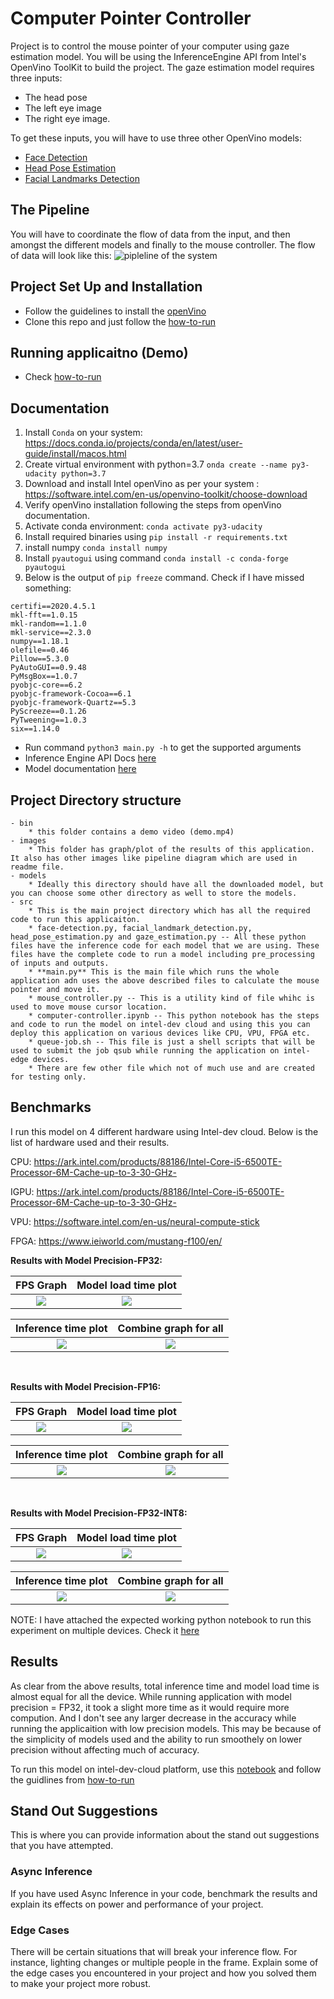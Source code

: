 # Computer Pointer Controller
Project is to control the mouse pointer of your computer using gaze estimation model. 
You will be using the InferenceEngine API from Intel's OpenVino ToolKit to build the project. The gaze estimation model requires three inputs:
* The head pose
* The left eye image
* The right eye image.

To get these inputs, you will have to use three other OpenVino models:
* [Face Detection](https://docs.openvinotoolkit.org/latest/_models_intel_face_detection_adas_binary_0001_description_face_detection_adas_binary_0001.html)
* [Head Pose Estimation](https://docs.openvinotoolkit.org/latest/_models_intel_head_pose_estimation_adas_0001_description_head_pose_estimation_adas_0001.html)
* [Facial Landmarks Detection](https://docs.openvinotoolkit.org/latest/_models_intel_landmarks_regression_retail_0009_description_landmarks_regression_retail_0009.html)

## The Pipeline

You will have to coordinate the flow of data from the input, and then amongst the different models and finally to the mouse controller. The flow of data will look like this:
![pipleline of the system](images/pipeline.png)

## Project Set Up and Installation
* Follow the guidelines to install the [openVino](https://docs.openvinotoolkit.org/latest/index.html)
* Clone this repo and just follow the [how-to-run](how-to-run.md)

## Running applicaitno (Demo)
* Check [how-to-run](how-to-run.md)


## Documentation
1. Install `Conda` on your system: https://docs.conda.io/projects/conda/en/latest/user-guide/install/macos.html
2. Create virtual environment with python=3.7  `onda create --name py3-udacity python=3.7`
3. Download and install Intel openVino as per your system : https://software.intel.com/en-us/openvino-toolkit/choose-download
4. Verify openVino installation following the steps from openVino documentation.
5. Activate conda environment: `conda activate py3-udacity`
6. Install required binaries using `pip install -r requirements.txt`
7. install numpy `conda install numpy`
8. Install `pyautogui` using command `conda install -c conda-forge pyautogui`
9. Below is the output of `pip freeze` command. Check if I have missed something:
  ```
  certifi==2020.4.5.1
  mkl-fft==1.0.15
  mkl-random==1.1.0
  mkl-service==2.3.0
  numpy==1.18.1
  olefile==0.46
  Pillow==5.3.0
  PyAutoGUI==0.9.48
  PyMsgBox==1.0.7
  pyobjc-core==6.2
  pyobjc-framework-Cocoa==6.1
  pyobjc-framework-Quartz==5.3
  PyScreeze==0.1.26
  PyTweening==1.0.3
  six==1.14.0
  ```
 
* Run command `python3 main.py -h` to get the supported arguments
* Inference Engine API Docs [here](https://docs.openvinotoolkit.org/latest/_inference_engine_ie_bridges_python_docs_api_overview.html)
* Model documentation [here](https://docs.openvinotoolkit.org/latest/_models_intel_index.html) 

## Project Directory structure
    - bin
        * this folder contains a demo video (demo.mp4)
    - images
        * This folder has graph/plot of the results of this application. It also has other images like pipeline diagram which are used in readme file.
    - models
        * Ideally this directory should have all the downloaded model, but you can choose some other directory as well to store the models.
    - src
        * This is the main project directory which has all the required code to run this applicaiton.
        * face-detection.py, facial_landmark_detection.py, head_pose_estimation.py and gaze_estimation.py -- All these python files have the inference code for each model that we are using. These files have the complete code to run a model including pre_processing of inputs and outputs.
        * **main.py** This is the main file which runs the whole application adn uses the above described files to calculate the mouse pointer and move it.
        * mouse_controller.py -- This is a utility kind of file whihc is used to move mouse cursor location.
        * computer-controller.ipynb -- This python notebook has the steps and code to run the model on intel-dev cloud and using this you can deploy this application on various devices like CPU, VPU, FPGA etc.
        * queue-job.sh -- This file is just a shell scripts that will be used to submit the job qsub while running the application on intel-edge devices.
        * There are few other file which not of much use and are created for testing only.

## Benchmarks
I run this model on 4 different hardware using Intel-dev cloud. Below is the list of hardware used and their results.

CPU: https://ark.intel.com/products/88186/Intel-Core-i5-6500TE-Processor-6M-Cache-up-to-3-30-GHz-

IGPU: https://ark.intel.com/products/88186/Intel-Core-i5-6500TE-Processor-6M-Cache-up-to-3-30-GHz-

VPU: https://software.intel.com/en-us/neural-compute-stick

FPGA: https://www.ieiworld.com/mustang-f100/en/


**Results with Model Precision-FP32:**

FPS Graph                  |  Model load time plot
:-------------------------:|:-------------------------:
![](images/fp32_frames_ps.png)  |  ![](images/fp32_model_load__time.png)

Inference time plot        |  Combine graph for all 
:-------------------------:|:-------------------------:
![](images/fp32_inference_time.png)  |  ![](images/fp32_comparison.png)  
</br>

**Results with Model Precision-FP16:**

FPS Graph                  |  Model load time plot
:-------------------------:|:-------------------------:
![](images/fp16_frames_ps.png)  |  ![](images/fp16_model_load__time.png)

Inference time plot        |  Combine graph for all 
:-------------------------:|:-------------------------:
![](images/fp16_inference_time.png)  |  ![](images/fp16_comparison.png)

</br>

**Results with Model Precision-FP32-INT8:**

FPS Graph                  |  Model load time plot
:-------------------------:|:-------------------------:
![](images/int8_frames_ps.png)  |  ![](images/int8_model_load__time.png)

Inference time plot        |  Combine graph for all 
:-------------------------:|:-------------------------:
![](images/int8_inference_time.png)  |  ![](images/int8_comparison.png)  


NOTE: I have attached the expected working python notebook to run this experiment on multiple devices. Check it [here](src/computer-controller.ipynb)

## Results
As clear from the above results, total inference time and model load time is almost equal for all the device. While running application with model precision = FP32, it took a slight more time as it would require more compution. And I don't see any larger decrease in the accuracy while running the applicaition with low precision models. This may be because of the simplicity of models used and the ability to run smoothely on lower precision without affecting much of accuracy.

To run this model on intel-dev-cloud platform, use this [notebook](src/computer-controller.ipynb) and follow the guidlines from [how-to-run](how-to-run.md)

## Stand Out Suggestions
This is where you can provide information about the stand out suggestions that you have attempted.

### Async Inference
If you have used Async Inference in your code, benchmark the results and explain its effects on power and performance of your project.

### Edge Cases
There will be certain situations that will break your inference flow. For instance, lighting changes or multiple people in the frame. Explain some of the edge cases you encountered in your project and how you solved them to make your project more robust.
